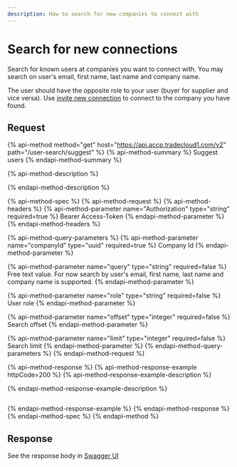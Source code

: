 ```yaml
---
description: How to search for new companies to connect with
---
```


# Search for new connections

Search for known users at companies you want to connect with. You may search on user's email, first name, last name and company name.

The user should have the opposite role to your user \(buyer for supplier and vice versa\). Use [invite new connection](connect-to-company.md) to connect to the company you have found.

## Request

{% api-method method="get" host="https://api.accp.tradecloud1.com/v2" path="/user-search/suggest" %}
{% api-method-summary %}
Suggest users
{% endapi-method-summary %}

{% api-method-description %}

{% endapi-method-description %}

{% api-method-spec %}
{% api-method-request %}
{% api-method-headers %}
{% api-method-parameter name="Authorization" type="string" required=true %}
Bearer Access-Token
{% endapi-method-parameter %}
{% endapi-method-headers %}

{% api-method-query-parameters %}
{% api-method-parameter name="companyId" type="uuid" required=true %}
Company Id
{% endapi-method-parameter %}

{% api-method-parameter name="query" type="string" required=false %}
Free text value. For now search by user's email, first name, last name and company name is supported.
{% endapi-method-parameter %}

{% api-method-parameter name="role" type="string" required=false %}
User role
{% endapi-method-parameter %}

{% api-method-parameter name="offset" type="integer" required=false %}
Search offset
{% endapi-method-parameter %}

{% api-method-parameter name="limit" type="integer" required=false %}
Search limit
{% endapi-method-parameter %}
{% endapi-method-query-parameters %}
{% endapi-method-request %}

{% api-method-response %}
{% api-method-response-example httpCode=200 %}
{% api-method-response-example-description %}

{% endapi-method-response-example-description %}

```text

```
{% endapi-method-response-example %}
{% endapi-method-response %}
{% endapi-method-spec %}
{% endapi-method %}

## Response

See the response body in [Swagger UI](https://swagger-ui.accp.tradecloud1.com/?url=https://api.accp.tradecloud1.com/v2/user-search/specs.yaml#/user-search/userSuggestRoute)

